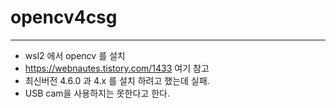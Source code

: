 # opencv4csg
- - -
* wsl2 에서 opencv 를 설치 
* https://webnautes.tistory.com/1433 여기 참고
* 최신버전 4.6.0 과 4.x 를 설치 하려고 했는데 실패.
* USB cam을 사용하지는 못한다고 한다. 